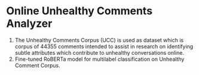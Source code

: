 # Online Unhealthy Comments Analyzer
1. The Unhealthy Comments Corpus (UCC) is used as dataset which is corpus of 44355 comments intended to assist in research on identifying subtle attributes which contribute to unhealthy conversations online.
2. Fine-tuned RoBERTa model for multilabel classification on Unhealthy Comment Corpus.


